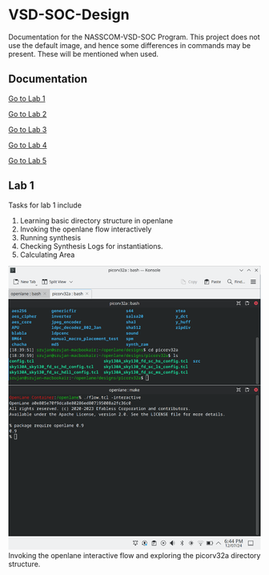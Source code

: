 # VSD-SOC-Design
Documentation for the NASSCOM-VSD-SOC Program. This project does not use the default image, and hence some differences in commands may be present. These will be mentioned when used.

## Documentation
[Go to Lab 1](Lab-1)

[Go to Lab 2](Lab-2)

[Go to Lab 3](Lab-3)

[Go to Lab 4](Lab-4)

[Go to Lab 5](Lab-5)

## Lab 1 
Tasks for lab 1 include
1. Learning basic directory structure in openlane
2. Invoking the openlane flow interactively
3. Running synthesis
4. Checking Synthesis Logs for instantiations.
5. Calculating Area

![Invoking the openlane interactive flow and exploring the picorv32a directory structure](Screenshots/Lab1/Screenshot_20240712_184442.png)
Invoking the openlane interactive flow and exploring the picorv32a directory structure.

